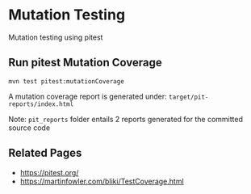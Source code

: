 # Mutation Testing
Mutation testing using pitest

## Run pitest Mutation Coverage 
 `mvn test pitest:mutationCoverage`
 
A mutation coverage report is generated under: `target/pit-reports/index.html`

Note: `pit_reports` folder entails 2 reports generated for the committed source code

## Related Pages
 * https://pitest.org/
 * https://martinfowler.com/bliki/TestCoverage.html
